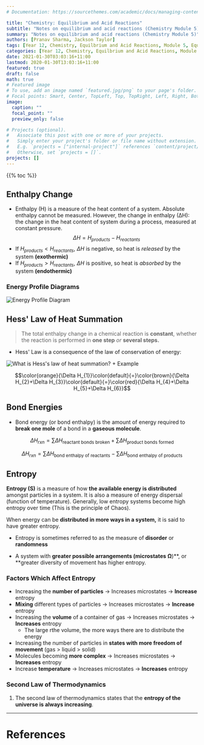 ```yaml
---
# Documentation: https://sourcethemes.com/academic/docs/managing-content/

title: "Chemistry: Equilibrium and Acid Reactions"
subtitle: "Notes on equilibrium and acid reactions (Chemistry Module 5)"
summary: "Notes on equilibrium and acid reactions (Chemistry Module 5)"
authors: [Pranav Sharma, Jackson Taylor]
tags: [Year 12, Chemistry, Equilbrium and Acid Reactions, Module 5, Equilibrium, Acids and Bases]
categories: [Year 12, Chemistry, Equilbrium and Acid Reactions, Module 5, Equilibrium, Acids and Bases]
date: 2021-01-30T03:03:16+11:00
lastmod: 2020-01-30T13:03:16+11:00
featured: true
draft: false
math: true
# Featured image
# To use, add an image named `featured.jpg/png` to your page's folder.
# Focal points: Smart, Center, TopLeft, Top, TopRight, Left, Right, BottomLeft, Bottom, BottomRight.
image:
  caption: ""
  focal_point: ""
  preview_only: false

# Projects (optional).
#   Associate this post with one or more of your projects.
#   Simply enter your project's folder or file name without extension.
#   E.g. `projects = ["internal-project"]` references `content/project/deep-learning/index.md`.
#   Otherwise, set `projects = []`.
projects: []
---
```

{{% toc %}}

<!-- Start content below this line. If you need help, go to https://hsc.one/docs/posts/ -->

## Enthalpy Change

- Enthalpy (H) is a measure of the heat content of a system. Absolute enthalpy cannot be measured. However, the change in enthalpy (∆H): the change in the heat content of system during a process, measured at constant pressure.
$$\Delta H=H_{products}-H_{reactants}$$
- If $H_{products} \lt H_{reactants},$ $\Delta H$ is negative, so heat is *released* by the system **(exothermic)**
- If $H_{products} \gt H_{reactants},$ $\Delta H$ is positive, so heat is *absorbed* by the system **(endothermic)**

### Energy Profile Diagrams

![Energy Profile Diagram](https://cdn.jsdelivr.net/gh/psharma04/image-repo@main/uploads/exothermic-and-endothermic-reaction-20201031130511863FpnykQOSNerL.png)



## Hess' Law of Heat Summation

> The total enthalpy change in a chemical reaction is **constant**, whether the reaction is performed in **one step** *or* **several steps.**

- Hess' Law is a consequence of the law of conservation of energy:

![What is Hess's law of heat summation? + Example](https://cdn.jsdelivr.net/gh/psharma04/image-repo@main/uploads/MlA1qqpkhe9NPR8dnjK1BCNpLnQpL2GTZaUpF2JFB82mMzXfuL1NaU4IMIEspvs0Drd7y-SFB-tY7g5nUHChY57OA6LZM50IIOKvz3tHEQfhuWQK.gif)

$$\color{orange}{\Delta H_{1}}\color{default}{=}\color{brown}{\Delta H_{2}+\Delta H_{3}}\color{default}{=}\color{red}{\Delta H_{4}+\Delta H_{5}+\Delta H_{6}}$$

## Bond Energies

- Bond energy (or bond enthalpy) is the amount of energy required to **break one mole** of a bond in a **gaseous molecule**.

$$\Delta H_{rxn}=\sum{\Delta H_{\text{reactant bonds broken}}}+\sum{\Delta H_{\text{product bonds formed}}}$$

$$\Delta H_{rxn}=\sum{\Delta H_{\text{bond enthalpy of reactants}}}-\sum{\Delta H_{\text{bond enthalpy of products}}}$$

## Entropy

**Entropy (S)** is a measure of how **the available energy is distributed** amongst particles in a system. It is also a measure of energy dispersal (function of temperature). Generally, low entropy systems become high entropy over time (This is the principle of Chaos).

When energy can be **distributed in more ways in a system,** it is said to have greater entropy.

- Entropy is sometimes referred to as the measure of **disorder** or **randomness**

- A system with **greater possible arrangements (microstates** **Ω**)**, or **greater diversity of movement has higher entropy.

### Factors Which Affect Entropy

- Increasing the **number of particles** → Increases microstates → **Increase** entropy
- **Mixing** different types of particles → Increases microstates → **Increase** entropy
- Increasing the **volume** of a container of gas → Increases microstates → **Increases** entropy
  - The large rthe volume, the more ways there are to distribute the energy
- Increasing the number of particles in **states with more freedom of movement** (gas > liquid > solid)
- Molecules becoming **more complex** → Increases microstates → **Increases** entropy
- Increase **temperature** → Increases microstates → **Increases** entropy

### Second Law of Thermodynamics

1. The second law of thermodynamics states that the **entropy of the universe is always increasing**.

---
# References
<!-- Footnotes and references go below this line -->
